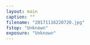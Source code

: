 ```yaml
---
layout: main
caption: ""
filename: "20171116220720.jpg"
fstop: "Unknown"
exposure: "Unknown"
---
```

